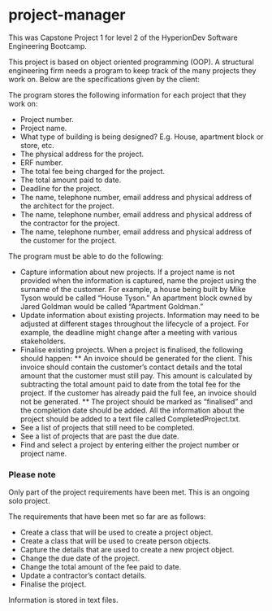 # project-manager
This was Capstone Project 1 for level 2 of the HyperionDev Software Engineering Bootcamp.

This project is based on object oriented programming (OOP). A structural engineering firm needs a program to keep track of the many projects they work on.
Below are the specifications given by the client:

The program stores the following information for each project that they work on:
* Project number.
* Project name.
* What type of building is being designed? E.g. House, apartment block or
store, etc.
* The physical address for the project.
* ERF number.
* The total fee being charged for the project.
* The total amount paid to date.
* Deadline for the project.
* The name, telephone number, email address and physical address of the
architect for the project.
* The name, telephone number, email address and physical address of the
contractor for the project.
* The name, telephone number, email address and physical address of the
customer for the project.

The program must be able to do the following:
* Capture information about new projects. If a project name is not provided
when the information is captured, name the project using the surname of
the customer. For example, a house being built by Mike Tyson would be
called “House Tyson.” An apartment block owned by Jared Goldman would
be called “Apartment Goldman.”
* Update information about existing projects. Information may need to be
adjusted at different stages throughout the lifecycle of a project. For
example, the deadline might change after a meeting with various
stakeholders.
* Finalise existing projects. When a project is finalised, the following should
happen:
** An invoice should be generated for the client. This invoice should
contain the customer’s contact details and the total amount that the
customer must still pay. This amount is calculated by subtracting the
total amount paid to date from the total fee for the project. If the
customer has already paid the full fee, an invoice should not be
generated.
** The project should be marked as “finalised” and the completion date
should be added. All the information about the project should be
added to a text file called CompletedProject.txt.
* See a list of projects that still need to be completed.
* See a list of projects that are past the due date.
* Find and select a project by entering either the project number or project
name.

### Please note

Only part of the project requirements have been met. This is an ongoing solo project.

The requirements that have been met so far are as follows:
* Create a class that will be used to create a project object.
* Create a class that will be used to create person objects.
* Capture the details that are used to create a new project
object.
* Change the due date of the project.
* Change the total amount of the fee paid to date.
* Update a contractor’s contact details.
* Finalise the project.

Information is stored in text files.
